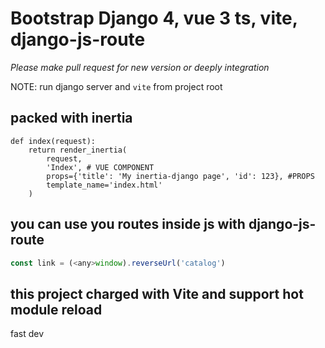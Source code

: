 # Bootstrap Django 4, vue 3 ts, vite, django-js-route 

*Please make pull request for new version or deeply integration*  

NOTE: run django server and `vite` from project root

## packed with inertia

```
def index(request):
    return render_inertia(
        request,
        'Index', # VUE COMPONENT
        props={'title': 'My inertia-django page', 'id': 123}, #PROPS 
        template_name='index.html'
    )
```

## you can use you routes inside js with django-js-route
```js
const link = (<any>window).reverseUrl('catalog')
```

## this project charged with Vite and support hot module reload

fast dev

